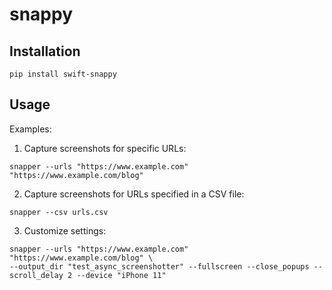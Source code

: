 # snappy

## Installation

```
pip install swift-snappy
```

## Usage

Examples:

1. Capture screenshots for specific URLs:
```
snapper --urls "https://www.example.com" "https://www.example.com/blog"
```
2. Capture screenshots for URLs specified in a CSV file:
```
snapper --csv urls.csv
```
3. Customize settings:
```
snapper --urls "https://www.example.com" "https://www.example.com/blog" \
--output_dir "test_async_screenshotter" --fullscreen --close_popups --scroll_delay 2 --device "iPhone 11"
```
